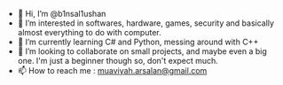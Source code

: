 - 👋 Hi, I’m @b1nsal1ushan
- 👀 I’m interested in softwares, hardware, games, security and basically almost everything to do with computer.
- 🌱 I’m currently learning C# and Python, messing around with C++
- 💞️ I’m looking to collaborate on small projects, and maybe even a big one. I'm just a beginner though so, don't expect much.
- 📫 How to reach me : muaviyah.arsalan@gmail.com

<!---
b1nsal1ushan/b1nsal1ushan is a ✨ special ✨ repository because its `README.md` (this file) appears on your GitHub profile.
You can click the Preview link to take a look at your changes.
--->
